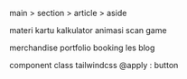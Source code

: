 main > section > article > aside


materi
kartu
kalkulator
animasi
scan
game

merchandise
portfolio
booking les
blog

component class tailwindcss  @apply :
button
 